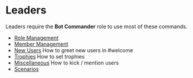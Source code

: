 # Leaders

Leaders require the **Bot Commander** role to use most of these commands.

- [Role Management](leader/manage-roles.md)
- [Member Management](leader/manage-members.md)
- [New Users](leader/new-users.md) How to greet new users in #welcome
- [Trophies](leader/trophies.md) How to set trophies
- [Miscellaneous](leader/misc.md) How to kick / mention users
- [Scenarios](leader/scenarios.md)
